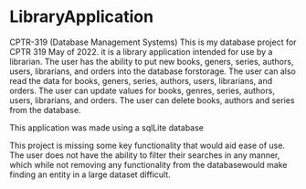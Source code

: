 # LibraryApplication
CPTR-319 (Database Management Systems)
This is my database project for CPTR 319 May of 2022.  it is a library application intended for use by a librarian.
The user has the ability to put new books, geners, series, authors, users, librarians, and orders into the database forstorage.
The user can also read the data for books, geners, series, authors, users, librarians, and orders.
The user can update values for books, genres, series, authors, users, librarians, and orders.
The user can delete books, authors and series from the database.

This application was made using a sqlLite database

This project is missing some key functionality that would aid ease of use.  The user does not have the ability to filter their 
searches in any manner, which while not removing any functionality from the databasewould make finding an entity in a large 
dataset difficult.

